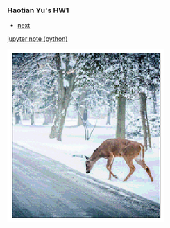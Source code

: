 ### Haotian Yu's HW1



<div class="navbar">
  <div class="navbar-inner">
      <ul class="nav">
          <li><a href="https://github.com/HaotianYu123/HaotianYu123.github.io/blob/master/pages/publpics/HW2.html">next</a></li>  
      </ul>
  </div>
</div>

[jupyter note (python)](https://github.com/HaotianYu123/HaotianYu123.github.io/blob/master/Assignments/HaotianYu_Assignment1.ipynb)

<img src="HW1.png" alt="hw1" title="hw1"/>
